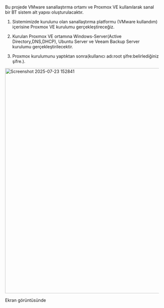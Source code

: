 Bu projede VMware sanallaştırma ortamı ve Proxmox VE kullanılarak sanal bir BT sistem alt yapısı oluşturulacaktır.

1. Sistemimizde kurulunu olan sanallaştırma platformu (VMware kullandım) içerisine Proxmox VE kurulumu gerçekleştireceğiz.
2. Kurulan Proxmox VE ortamına Windows-Server(Active Directory,DNS,DHCP), Ubuntu Server ve Veeam Backup Server kurulumu gerçekleştirilecektir.

3. Proxmox kurulumunu yaptıktan sonra(kullanıcı adı:root şifre:belirlediğiniz şifre.).
<img width="1457" height="738" alt="Screenshot 2025-07-23 152841" src="https://github.com/user-attachments/assets/f03714a2-658e-49fd-ae40-8233e3a15241" />

Ekran görüntüsünde 
